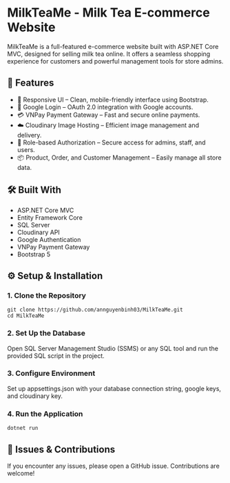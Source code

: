 # MilkTeaMe - Milk Tea E-commerce Website

MilkTeaMe is a full-featured e-commerce website built with ASP.NET Core MVC, designed for selling milk tea online. It offers a seamless shopping experience for customers and powerful management tools for store admins.

## 🚀 Features  

- 🎨 Responsive UI – Clean, mobile-friendly interface using Bootstrap.
- 🔐 Google Login – OAuth 2.0 integration with Google accounts.
- 💳 VNPay Payment Gateway – Fast and secure online payments.
- ☁️ Cloudinary Image Hosting – Efficient image management and delivery.
- 👥 Role-based Authorization – Secure access for admins, staff, and users.
- 📦 Product, Order, and Customer Management – Easily manage all store data.

## 🛠️ Built With
- ASP.NET Core MVC
- Entity Framework Core
- SQL Server
- Cloudinary API
- Google Authentication
- VNPay Payment Gateway
- Bootstrap 5 

## ⚙️ Setup & Installation  

### 1. Clone the Repository  
```
git clone https://github.com/annguyenbinh03/MilkTeaMe.git  
cd MilkTeaMe
```

### 2. Set Up the Database
Open SQL Server Management Studio (SSMS) or any SQL tool and run the provided SQL script in the project.

### 3. Configure Environment
Set up appsettings.json with your database connection string, google keys, and cloudinary key.

### 4. Run the Application
```
dotnet run  
```
## 🐛 Issues & Contributions
If you encounter any issues, please open a GitHub issue. Contributions are welcome!
